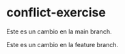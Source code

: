 # conflict-exercise
<!-- main -->
Este es un cambio en la main branch.
<!-- feature-branch -->
Este es un cambio en la feature branch.

